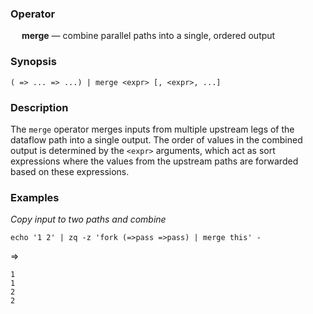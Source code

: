 ### Operator

&emsp; **merge** &mdash; combine parallel paths into a single, ordered output

### Synopsis

```
( => ... => ...) | merge <expr> [, <expr>, ...]
```
### Description

The `merge` operator merges inputs from multiple upstream legs of
the dataflow path into a single output.  The order of values in the combined
output is determined by the `<expr>` arguments, which act as sort expressions
where the values from the upstream paths are forwarded based on these expressions.

### Examples

_Copy input to two paths and combine_
```mdtest-command
echo '1 2' | zq -z 'fork (=>pass =>pass) | merge this' -
```
=>
```mdtest-output
1
1
2
2
```
